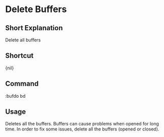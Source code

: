 # Delete Buffers

## Short Explanation
Delete all buffers

## Shortcut
{nil}

## Command
:bufdo bd

## Usage
Deletes all the buffers. Buffers can cause problems when opened for long time. In order to fix some issues, delete all the buffers (opened or closed).
